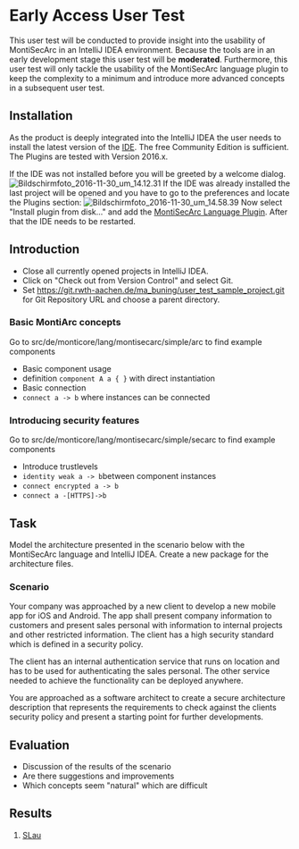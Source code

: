 # Early Access User Test
This user test will be conducted to provide insight into the usability of MontiSecArc in an IntelliJ IDEA environment. Because the tools are in an early development stage this user test will be **moderated**. Furthermore, this user test will only tackle the usability of the MontiSecArc language plugin to keep the complexity to a minimum and introduce more advanced concepts in a subsequent user test.

## Installation
As the product is deeply integrated into the IntelliJ IDEA the user needs to install the latest version of the [IDE](https://www.jetbrains.com/idea/download/). The free Community Edition is sufficient. The Plugins are tested with Version 2016.x.

If the IDE was not installed before you will be greeted by a welcome dialog.
![Bildschirmfoto_2016-11-30_um_14.12.31](/uploads/d4e340dce985c550bb087fed7924003b/Bildschirmfoto_2016-11-30_um_14.12.31.png)
If the IDE was already installed the last project will be opened and you have to go to the preferences and locate the Plugins section:
![Bildschirmfoto_2016-11-30_um_14.58.39](/uploads/daf0e1ffff8aef1198c0ad95207b0c36/Bildschirmfoto_2016-11-30_um_14.58.39.png)
Now select "Install plugin from disk..." and add the [MontiSecArc Language Plugin](http://138.68.65.103:8081/artifactory/intellij_plugins_snapshot_local/de/monticore/lang/montisecarc/plugin/IntelliJ_MSA_Language/0.8.9.SNAPSHOT/IntelliJ_MSA_Language-0.8.9.SNAPSHOT.zip). After that the IDE needs to be restarted.

## Introduction
- Close all currently opened projects in IntelliJ IDEA. 
- Click on "Check out from Version Control" and select Git. 
- Set https://git.rwth-aachen.de/ma_buning/user_test_sample_project.git for Git Repository URL and choose a parent directory.

### Basic MontiArc concepts 
Go to src/de/monticore/lang/montisecarc/simple/arc to find example components
- Basic component usage
 - definition `component A a { }` with direct instantiation
- Basic connection
 - `connect a -> b` where instances can be connected

### Introducing security features
Go to src/de/monticore/lang/montisecarc/simple/secarc to find example components
- Introduce trustlevels
- `identity weak a -> b`between component instances
- `connect encrypted a -> b`
- `connect a -[HTTPS]->b`

## Task
Model the architecture presented in the scenario below with the MontiSecArc language and IntelliJ IDEA. Create a new package for the architecture files.

### Scenario
Your company was approached by a new client to develop a new mobile app for iOS and Android. The app shall present company information to customers and present sales personal with information to internal projects and other restricted information. The client has a high security standard which is defined in a security policy.

The client has an internal authentication service that runs on location and has to be used for authenticating the sales personal. The other service needed to achieve the functionality can be deployed anywhere. 

You are approached as a software architect to create a secure architecture description that represents the requirements to check against the clients security policy and present a starting point for further developments.

## Evaluation
- Discussion of the results of the scenario
- Are there suggestions and improvements
- Which concepts seem "natural" which are difficult

## Results
1. [SLau](early-access-test-slau)